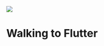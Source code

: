 ![](https://raw.githubusercontent.com/flutter/website/master/src/_assets/image/flutter-lockup-bg.jpg)


Walking to Flutter
=======================

